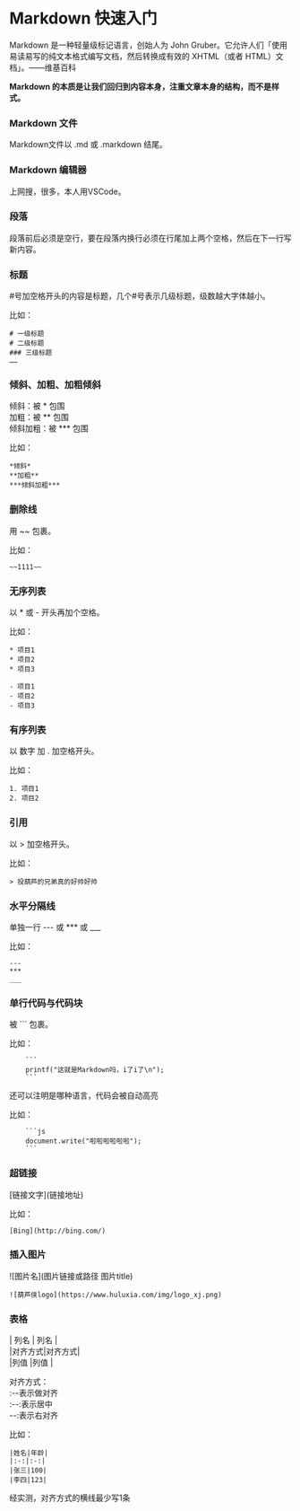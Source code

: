 # Markdown 快速入门
Markdown 是一种轻量级标记语言，创始人为 John Gruber。它允许人们「使用易读易写的纯文本格式编写文档，然后转换成有效的 XHTML（或者 HTML）文档」。——维基百科

**Markdown 的本质是让我们回归到内容本身，注重文章本身的结构，而不是样式。**

### Markdown 文件
Markdown文件以 .md 或 .markdown 结尾。

### Markdown 编辑器
上网搜，很多，本人用VSCode。

### 段落

段落前后必须是空行，要在段落内换行必须在行尾加上两个空格，然后在下一行写新内容。

### 标题
\#号加空格开头的内容是标题，几个#号表示几级标题，级数越大字体越小。

比如：
```
# 一级标题  
# 二级标题  
### 三级标题  
……
```

### 倾斜、加粗、加粗倾斜 
倾斜：被 * 包围  
加粗：被 ** 包围  
倾斜加粗：被 *** 包围

比如：  
```
*倾斜*
**加粗**
***倾斜加粗***
```
### 删除线
用 ~~ 包裹。

比如：
```
~~1111~~
```

### 无序列表
以 * 或 - 开头再加个空格。

比如：  
```
* 项目1
* 项目2
* 项目3

- 项目1
- 项目2
- 项目3
```

### 有序列表
以 数字 加 . 加空格开头。

比如：  
```
1. 项目1
2. 项目2
```

### 引用
以 > 加空格开头。

比如：
```
> 投葫芦的兄弟真的好帅好帅
```

### 水平分隔线
单独一行 --- 或 *** 或 ___

比如：  
```
---
***
___
```

### 单行代码与代码块
被 ``` 包裹。

比如：  
```
    ```
    printf("这就是Markdown吗，i了i了\n");
    ```
```

还可以注明是哪种语言，代码会被自动高亮

比如：
```
    ```js
    document.write("啦啦啦啦啦啦");
    ```
```

### 超链接
\[链接文字]\(链接地址)

比如：  
```
[Bing](http://bing.com/)
```

### 插入图片
\![图片名]\(图片链接或路径 图片title)
```
![葫芦侠logo](https://www.huluxia.com/img/logo_xj.png)
```

### 表格
|  列名  |  列名  |  
|对齐方式|对齐方式|  
|列值    |列值    |

对齐方式：  
:--表示做对齐  
:--:表示居中  
--:表示右对齐  

比如：
```
|姓名|年龄|
|:-:|:-:|
|张三|100|
|李四|123|
```
经实测，对齐方式的横线最少写1条
